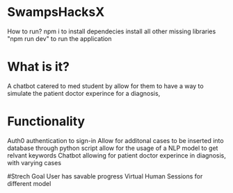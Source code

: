 # SwampsHacksX
How to run?
npm i to install dependecies
install all other missing libraries
"npm run dev" to run the application

# What is it?
A chatbot catered to med student by allow for them to have a way to simulate the patient doctor experince for a diagnosis, 

# Functionality
Auth0 authentication to sign-in
Allow for additonal cases to be inserted into database through python script allow for the usage of a NLP model to get relvant keywords
Chatbot allowing for patient doctor experince in diagnosis, with varying cases

#Strech Goal
User has savable progress
Virtual Human
Sessions for different model
